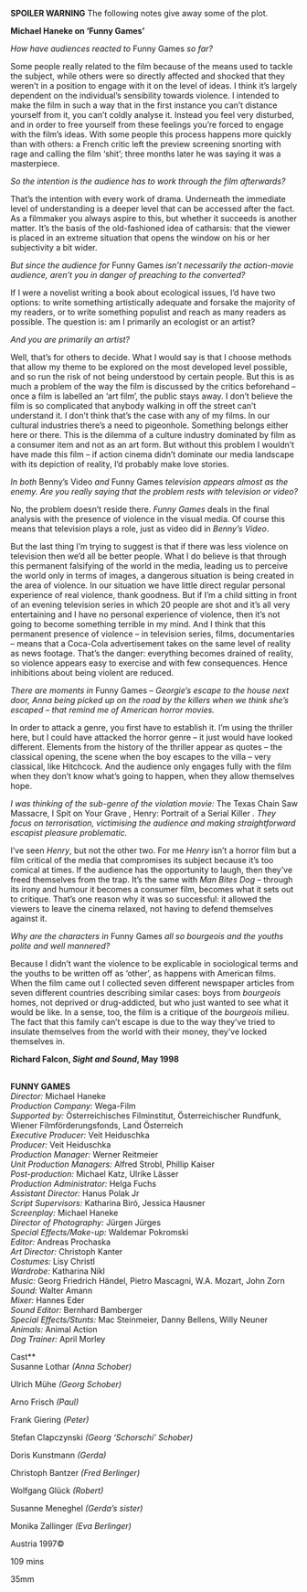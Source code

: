 
**SPOILER WARNING** The following notes give away some of the plot.

**Michael Haneke on ‘Funny Games’**

_How have audiences reacted to_ Funny Games _so far?_

Some people really related to the film because of the means used to tackle the subject, while others were so directly affected and shocked that they weren’t in a position to engage with it on the level of ideas. I think it’s largely dependent on the individual’s sensibility towards violence. I intended to make the film in such a way that in the first instance you can’t distance yourself from it, you can’t coldly analyse it. Instead you feel very disturbed, and in order to free yourself from these feelings you’re forced to engage with the film’s ideas. With some people this process happens more quickly than with others: a French critic left the preview screening snorting with rage and calling the film ‘shit’; three months later he was saying it was a masterpiece.

_So the intention is the audience has to work through the film afterwards?_

That’s the intention with every work of drama. Underneath the immediate level of understanding is a deeper level that can be accessed after the fact. As a filmmaker you always aspire to this, but whether it succeeds is another matter. It’s the basis of the old-fashioned idea of catharsis: that the viewer is placed in an extreme situation that opens the window on his or her subjectivity a bit wider.

_But since the audience for_ Funny Games _isn’t necessarily the action-movie audience, aren’t you in danger of preaching to the converted?_

If I were a novelist writing a book about ecological issues, I’d have two options: to write something artistically adequate and forsake the majority of my readers, or to write something populist and reach as many readers as possible. The question is: am I primarily an ecologist or an artist?

_And you are primarily an artist?_

Well, that’s for others to decide. What I would say is that I choose methods that allow my theme to be explored on the most developed level possible, and so run the risk of not being understood by certain people. But this is as much a problem of the way the film is discussed by the critics beforehand – once a film is labelled an ‘art film’, the public stays away. I don’t believe the film is so complicated that anybody walking in off the street can’t understand it. I don’t think that’s the case with any of my films. In our cultural industries there’s a need to pigeonhole. Something belongs either here or there. This is the dilemma of a culture industry dominated by film as a consumer item and not as an art form. But without this problem I wouldn’t have made this film – if action cinema didn’t dominate our media landscape with its depiction of reality, I’d probably make love stories.

_In both_ Benny’s Video _and_ Funny Games _television appears almost as the enemy. Are you really saying that the problem rests with television or video?_

No, the problem doesn’t reside there. _Funny Games_ deals in the final analysis with the presence of violence in the visual media. Of course this means that television plays a role, just as video did in _Benny’s Video_.

But the last thing I’m trying to suggest is that if there was less violence on television then we’d all be better people. What I do believe is that through this permanent falsifying of the world in the media, leading us to perceive the world only in terms of images, a dangerous situation is being created in the area of violence. In our situation we have little direct regular personal experience of real violence, thank goodness. But if I’m a child sitting in front of an evening television series in which 20 people are shot and it’s all very entertaining and I have no personal experience of violence, then it’s not going to become something terrible in my mind. And I think that this permanent presence of violence – in television series, films, documentaries – means that a Coca-Cola advertisement takes on the same level of reality as news footage. That’s the danger: everything becomes drained of reality, so violence appears easy to exercise and with few consequences. Hence inhibitions about being violent are reduced.

_There are moments in_ Funny Games _– Georgie’s escape to the house next door, Anna being picked up on the road by the killers when we think she’s escaped – that remind me of American horror movies._

In order to attack a genre, you first have to establish it. I’m using the thriller here, but I could have attacked the horror genre – it just would have looked different. Elements from the history of the thriller appear as quotes – the classical opening, the scene when the boy escapes to the villa – very classical, like Hitchcock. And the audience only engages fully with the film when they don’t know what’s going to happen, when they allow themselves hope.

_I was thinking of the sub-genre of the violation movie:_ The Texas Chain Saw Massacre, I Spit on Your Grave _,_ Henry: Portrait of a Serial Killer _. They focus on terrorisation, victimising the audience and making straightforward escapist pleasure problematic._

I’ve seen _Henry_, but not the other two. For me _Henry_ isn’t a horror film but a film critical of the media that compromises its subject because it’s too comical at times. If the audience has the opportunity to laugh, then they’ve freed themselves from the trap. It’s the same with _Man Bites Dog_ – through its irony and humour it becomes a consumer film, becomes what it sets out to critique. That’s one reason why it was so successful: it allowed the viewers to leave the cinema relaxed, not having to defend themselves against it.

_Why are the characters in_ Funny Games _all so bourgeois and the youths polite and well mannered?_

Because I didn’t want the violence to be explicable in sociological terms and the youths to be written off as ‘other’, as happens with American films. When the film came out I collected seven different newspaper articles from seven different countries describing similar cases: boys from _bourgeois_ homes, not deprived or drug-addicted, but who just wanted to see what it would be like. In a sense, too, the film is a critique of the _bourgeois_ milieu. The fact that this family can’t escape is due to the way they’ve tried to insulate themselves from the world with their money, they’ve locked themselves in.

**Richard Falcon, _Sight and Sound_, May 1998**
<br><br>

**FUNNY GAMES**<br>
_Director:_ Michael Haneke<br>
_Production Company:_ Wega-Film<br>
_Supported by:_ Österreichisches Filminstitut, Österreichischer Rundfunk, Wiener Filmförderungsfonds, Land Österreich<br>
_Executive Producer:_ Veit Heiduschka<br>
_Producer:_ Veit Heiduschka<br>
_Production Manager:_ Werner Reitmeier<br>
_Unit Production Managers:_ Alfred Strobl,  Phillip Kaiser<br>
_Post-production:_ Michael Katz, Ulrike Lässer<br>
_Production Administrator:_ Helga Fuchs<br>
_Assistant Director:_ Hanus Polak Jr<br>
_Script Supervisors:_ Katharina Biró, Jessica Hausner<br>
_Screenplay:_ Michael Haneke<br>
_Director of Photography:_ Jürgen Jürges<br>
_Special Effects/Make-up:_ Waldemar Pokromski<br>
_Editor:_ Andreas Prochaska<br>
_Art Director:_ Christoph Kanter<br>
_Costumes:_ Lisy Christl<br>
_Wardrobe:_ Katharina Nikl<br>
_Music:_ Georg Friedrich Händel, Pietro Mascagni, W.A. Mozart, John Zorn<br>
_Sound:_ Walter Amann<br>
_Mixer:_ Hannes Eder<br>
_Sound Editor:_ Bernhard Bamberger<br>
_Special Effects/Stunts:_ Mac Steinmeier,  Danny Bellens, Willy Neuner<br>
_Animals:_ Animal Action<br>
_Dog Trainer:_ April Morley<br>

Cast**<br>
Susanne Lothar _(Anna Schober)_<br>

Ulrich Mühe _(Georg Schober)_<br>

Arno Frisch _(Paul)_<br>

Frank Giering _(Peter)_<br>

Stefan Clapczynski _(Georg ‘Schorschi’ Schober)_<br>

Doris Kunstmann _(Gerda)_<br>

Christoph Bantzer _(Fred Berlinger)_<br>

Wolfgang Glück _(Robert)_<br>

Susanne Meneghel _(Gerda’s sister)_<br>

Monika Zallinger _(Eva Berlinger)_<br>

Austria 1997©<br>

109 mins<br>

35mm
<br><br>



<!--stackedit_data:
eyJoaXN0b3J5IjpbLTE5NzQ3NDIwODZdfQ==
-->